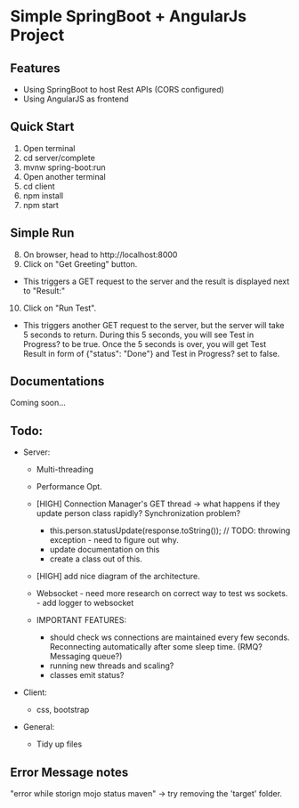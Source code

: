 # Simple SpringBoot + AngularJs Project

## Features
 - Using SpringBoot to host Rest APIs (CORS configured)
 - Using AngularJS as frontend

## Quick Start
1. Open terminal
2. cd server/complete
3. mvnw spring-boot:run
4. Open another terminal
5. cd client
6. npm install
7. npm start

## Simple Run
8. On browser, head to http://localhost:8000
9. Click on "Get Greeting" button. 
 - This triggers a GET request to the server and the result is displayed next to "Result:"

10. Click on "Run Test".
 - This triggers another GET request to the server, but the server will take 5 seconds to return. During this 5 seconds, you will see Test in Progress? to be true. Once the 5 seconds is over, you will get Test Result in form of {"status": "Done"} and Test in Progress? set to false.

## Documentations
Coming soon...

## Todo:
 - Server:
     - Multi-threading
     - Performance Opt.
     
     - [HIGH] Connection Manager's GET thread -> what happens if they update person class rapidly? Synchronization problem?
         - this.person.statusUpdate(response.toString());       // TODO: throwing exception - need to figure out why.
         - update documentation on this
         - create a class out of this.
     
     - [HIGH] add nice diagram of the architecture.


     - Websocket 
            - need more research on correct way to test ws sockets.
            - add logger to websocket

	 - IMPORTANT FEATURES:
		 - should check ws connections are maintained every few seconds. Reconnecting automatically after some sleep time. (RMQ? Messaging queue?)
		 - running new threads and scaling?
		 - classes emit status?
		 
 - Client:
     - css, bootstrap

 - General:
     - Tidy up files


## Error Message notes
"error while storign mojo status maven" -> try removing the 'target' folder.

